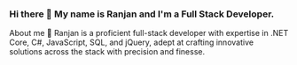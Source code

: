 ### Hi there 👋 My name is Ranjan and I'm a Full Stack Developer.

About me
💜 Ranjan is a proficient full-stack developer with expertise in .NET Core, C#, JavaScript, SQL, and jQuery, adept at crafting innovative solutions across the stack with precision and finesse.

<!--
**rjcode01/rjcode01** is a ✨ _special_ ✨ repository because its `README.md` (this file) appears on your GitHub profile.

Here are some ideas to get you started:

- 🔭 I’m currently working on ...
- 🌱 I’m currently learning ...
- 👯 I’m looking to collaborate on ...
- 🤔 I’m looking for help with ...
- 💬 Ask me about ...
- 📫 How to reach me: ...
- 😄 Pronouns: ...
- ⚡ Fun fact: ...
-->
